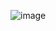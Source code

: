 ![image](https://user-images.githubusercontent.com/6586811/47241887-da01f180-d3b2-11e8-97a6-4a07d9f47dc0.png)
